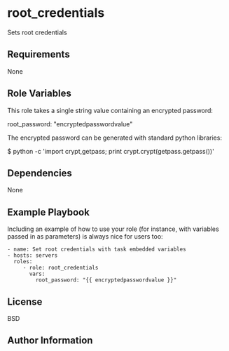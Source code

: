 root_credentials
================

Sets root credentials

Requirements
------------

None

Role Variables
--------------

This role takes a single string value containing an encrypted password:

root_password: "encryptedpasswordvalue"

The encrypted password can be generated with standard python libraries:

$ python -c 'import crypt,getpass; print crypt.crypt(getpass.getpass())'



Dependencies
------------

None

Example Playbook
----------------

Including an example of how to use your role (for instance, with variables passed in as parameters) is always nice for users too:

    - name: Set root credentials with task embedded variables
    - hosts: servers
      roles:
         - role: root_credentials
           vars:
             root_password: "{{ encryptedpasswordvalue }}"

License
-------

BSD

Author Information
------------------
